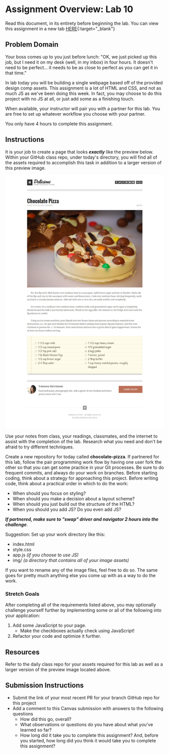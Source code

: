 # Assignment Overview: Lab 10

Read this document, in its entirety before beginning the lab. You can view this assignment in a new tab
[HERE](https://codefellows.github.io/code-201-guide/curriculum/class-10/lab-a/){:target="_blank"}

## Problem Domain

Your boss comes up to you just before lunch: "OK, we just picked up this job, but I need it on my desk (well, in my inbox) in four hours. It doesn't need to be perfect... it needs to be as close to perfect as you can get it in that time."

In lab today you will be building a single webpage based off of the provided design comp assets. This assignment is a lot of HTML and CSS, and not as much JS as we've been doing this week. In fact, you may choose to do this project with no JS at all, or just add some as a finishing touch.

When available, your instructor will pair you with a partner for this lab. You are free to set up whatever workflow you choose with your partner.

You only have 4 hours to complete this assignment.

## Instructions

It is your job to create a page that looks ***exactly*** like the preview below. Within your GitHub class repo, under today's directory, you will find all of the assets required to accomplish this task in addition to a larger version of this preview image.

![Chocolate Pizza Preview](./lab-assets/PREVIEW.jpg)

Use your notes from class, your readings, classmates, and the internet to assist with the completion of the lab. Research what you need and don't be afraid to try different techniques.

Create a new repository for today called **chocolate-pizza**. If partnered for this lab, follow the pair programming work flow by having one user fork the other so that you can get some practice in your Git processes. Be sure to do frequent commits, and always do your work on branches. Before starting coding, think about a strategy for approaching this project. Before writing code, think about a practical order in which to do the work:

- When should you focus on styling?
- When should you make a decision about a layout scheme?
- When should you just build out the structure of the HTML?
- When you should you add JS? Do you even add JS?

***If partnered, make sure to "swap" driver and navigator 2 hours into the challenge***.

Suggestion: Set up your work directory like this:

- index.html
- style.css
- app.js *(if you choose to use JS)*
- img/   *(a directory that contains all of your image assets)*

If you want to rename any of the image files, feel free to do so. The same goes for pretty much anything else you come up with as a way to do the work.

### Stretch Goals

After completing all of the requirements listed above, you may optionally challenge yourself further by implementing some or all of the following into your application:

1. Add some JavaScript to your page.
   - Make the checkboxes actually check using JavaScript!
1. Refactor your code and optimize it further.

## Resources

Refer to the daily class repo for your assets required for this lab as well as a larger version of the preview image located above.

## Submission Instructions

- Submit the link of your most recent PR for your branch GitHub repo for this project
- Add a comment to this Canvas submission with answers to the following questions
  - How did this go, overall?
  - What observations or questions do you have about what you've learned so far?
  - How long did it take you to complete this assignment? And, before you started, how long did you think it would take you to complete this assignment?
